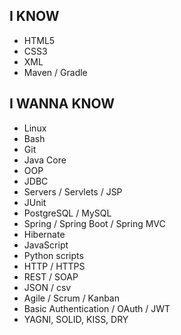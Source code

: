 ## I KNOW
- HTML5
- CSS3
- XML
- Maven / Gradle
## I WANNA KNOW
- Linux
- Bash
- Git
- Java Core
- OOP
- JDBC
- Servers / Servlets / JSP
- JUnit
- PostgreSQL / MySQL
- Spring / Spring Boot / Spring MVC
- Hibernate
- JavaScript
- Python scripts
- HTTP / HTTPS
- REST / SOAP
- JSON / csv
- Agile / Scrum / Kanban
- Basic Authentication / OAuth / JWT
- YAGNI, SOLID, KISS, DRY
